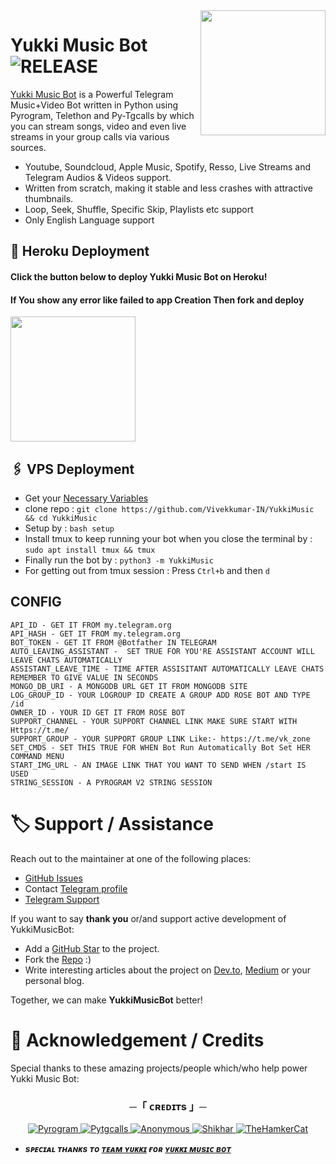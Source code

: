 <img src="https://telegra.ph/file/c0e014ff34f34d1056627.png" align="right" width="200" height="200"/>

# Yukki Music Bot <img src="https://img.shields.io/github/v/release/Vivekkumar0708/YukkiMusicFork?color=black&logo=github&logoColor=black&style=social" alt="RELEASE">

[Yukki Music Bot](https://github.com/petinggint/berlinftmusic) is a Powerful Telegram Music+Video Bot written in Python using Pyrogram, Telethon and Py-Tgcalls by which you can stream songs, video and even live streams in your group calls via various sources.

* Youtube, Soundcloud, Apple Music, Spotify, Resso, Live Streams and Telegram Audios & Videos support.
* Written from scratch, making it stable and less crashes with attractive thumbnails.
* Loop, Seek, Shuffle, Specific Skip, Playlists etc support
* Only English Language support


## 🚀 Heroku Deployment

<h4>Click the button below to deploy Yukki Music Bot on Heroku!</h4>    
<h4>If You show any error like failed to app Creation Then fork and deploy </h4>
<a href="https://dashboard.heroku.com/new?template=https://github.com/Vivekkumar-IN/YukkiMusic"><img src="https://img.shields.io/badge/Deploy%20To%20Heroku-blueviolet?style=for-the-badge&logo=heroku" width="200""/></a>


## 🖇 VPS Deployment
- Get your [Necessary Variables](https://github.com/petinggint/berlinftmusic/blob/master/sample.env)
- clone repo : `git clone https://github.com/Vivekkumar-IN/YukkiMusic && cd YukkiMusic`
- Setup by : `bash setup`
- Install tmux to keep running your bot when you close the terminal by :
`sudo apt install tmux && tmux`
- Finally run the bot by :
`python3 -m YukkiMusic`
- For getting out from tmux session : Press `Ctrl+b` and then `d`<br>



## CONFIG
```
API_ID - GET IT FROM my.telegram.org
API_HASH - GET IT FROM my.telegram.org
BOT_TOKEN - GET IT FROM @Botfather IN TELEGRAM
AUTO_LEAVING_ASSISTANT -  SET TRUE FOR YOU'RE ASSISTANT ACCOUNT WILL LEAVE CHATS AUTOMATICALLY
ASSISTANT_LEAVE_TIME - TIME AFTER ASSISITANT AUTOMATICALLY LEAVE CHATS REMEMBER TO GIVE VALUE IN SECONDS
MONGO_DB_URI - A MONGODB URL GET IT FROM MONGODB SITE
LOG_GROUP_ID - YOUR LOGROUP ID CREATE A GROUP ADD ROSE BOT AND TYPE /id
OWNER_ID - YOUR ID GET IT FROM ROSE BOT
SUPPORT_CHANNEL - YOUR SUPPORT CHANNEL LINK MAKE SURE START WITH Https://t.me/
SUPPORT_GROUP - YOUR SUPPORT GROUP LINK Like:- https://t.me/vk_zone
SET_CMDS - SET THIS TRUE FOR WHEN Bot Run Automatically Bot Set HER COMMAND MENU
START_IMG_URL - AN IMAGE LINK THAT YOU WANT TO SEND WHEN /start IS USED
STRING_SESSION - A PYROGRAM V2 STRING SESSION
```

# 🏷 Support / Assistance

Reach out to the maintainer at one of the following places:

- [GitHub Issues](https://github.com/petinggint/berlinftmusic/issues/new?assignees=&labels=question&template=SUPPORT_QUESTION.md&title=support%3A+)
- Contact  [Telegram profile](https://t.me/vivekkumar07089)
- [Telegram Support](https://t.me/vk_zone)

If you want to say **thank you** or/and support active development of YukkiMusicBot:

- Add a [GitHub Star](https://github.com/petinggint/berlinftmusic) to the project.
- Fork the [Repo](https://github.com/Vivekkumar-IN/YukkiMusic) :)
- Write interesting articles about the project on [Dev.to](https://dev.to/), [Medium](https://medium.com/) or your personal blog.

Together, we can make **YukkiMusicBot** better!

# 📑 Acknowledgement / Credits

Special thanks to these amazing projects/people which/who help power Yukki Music Bot:

<h3 align="center">
    ─「 ᴄʀᴇᴅɪᴛs 」─
</h3>

<p align="center">
<a href="https://github.com/pyrogram/pyrogram"> <img src="https://img.shields.io/badge/Pyrogram-black?style=for-the-badge&logo=github" alt="Pyrogram" /> </a>
<a href="https://github.com/pytgcalls/pytgcalls"> <img src="https://img.shields.io/badge/PyTgCalls-black?style=for-the-badge&logo=github" alt="Pytgcalls" /> </a>
<a href="https://github.com/AnonymousX1025"> <img src="https://img.shields.io/badge/Anonymous-black?style=for-the-badge&logo=github" alt="Anonymous" /> </a>
<a href="https://github.com/NotReallyShikhar"> <img src="https://img.shields.io/badge/Shikhar-black?style=for-the-badge&logo=github" alt="Shikhar" /> </a>
<a href="https://github.com/TheHamkerCat"> <img src="https://img.shields.io/badge/TheHamkerCat-black?style=for-the-badge&logo=github" alt="TheHamkerCat" /> </a>
</p>

- <b> _sᴩᴇᴄɪᴀʟ ᴛʜᴀɴᴋs ᴛᴏ [ᴛᴇᴀᴍ ʏᴜᴋᴋɪ](https://github.com/TeamYukki) ғᴏʀ [ʏᴜᴋᴋɪ ᴍᴜsɪᴄ ʙᴏᴛ](https://github.com/TeamYukki/YukkiMusicBot)_ </b>
